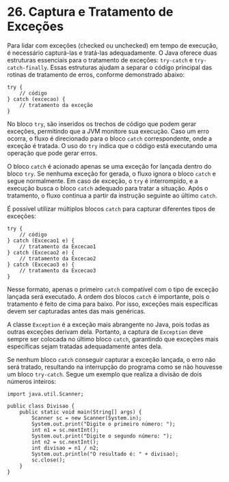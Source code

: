 # 26. Captura e Tratamento de Exceções

Para lidar com exceções (checked ou unchecked) em tempo de execução, é necessário capturá-las e tratá-las adequadamente. O Java oferece duas estruturas essenciais para o tratamento de exceções: `try-catch` e `try-catch-finally`. Essas estruturas ajudam a separar o código principal das rotinas de tratamento de erros, conforme demonstrado abaixo:

```
try {
    // código
} catch (excecao) {
    // tratamento da exceção
}
```

No bloco `try`, são inseridos os trechos de código que podem gerar exceções, permitindo que a JVM monitore sua execução. Caso um erro ocorra, o fluxo é direcionado para o bloco `catch` correspondente, onde a exceção é tratada. O uso do `try` indica que o código está executando uma operação que pode gerar erros.

O bloco `catch` é acionado apenas se uma exceção for lançada dentro do bloco `try`. Se nenhuma exceção for gerada, o fluxo ignora o bloco `catch` e segue normalmente. Em caso de exceção, o `try` é interrompido, e a execução busca o bloco `catch` adequado para tratar a situação. Após o tratamento, o fluxo continua a partir da instrução seguinte ao último `catch`.

É possível utilizar múltiplos blocos `catch` para capturar diferentes tipos de exceções:

```
try {
    // código
} catch (Excecao1 e) {
    // tratamento da Excecao1
} catch (Excecao2 e) {
    // tratamento da Excecao2
} catch (Excecao3 e) {
    // tratamento da Excecao3
}
```

Nesse formato, apenas o primeiro `catch` compatível com o tipo de exceção lançada será executado. A ordem dos blocos `catch` é importante, pois o tratamento é feito de cima para baixo. Por isso, exceções mais específicas devem ser capturadas antes das mais genéricas.

A classe `Exception` é a exceção mais abrangente no Java, pois todas as outras exceções derivam dela. Portanto, a captura de `Exception` deve sempre ser colocada no último bloco `catch`, garantindo que exceções mais específicas sejam tratadas adequadamente antes dela.

Se nenhum bloco `catch` conseguir capturar a exceção lançada, o erro não será tratado, resultando na interrupção do programa como se não houvesse um bloco `try-catch`. Segue um exemplo que realiza a divisão de dois números inteiros:

```
import java.util.Scanner;

public class Divisao {
    public static void main(String[] args) {
        Scanner sc = new Scanner(System.in);
        System.out.print("Digite o primeiro número: ");
        int n1 = sc.nextInt();
        System.out.print("Digite o segundo número: ");
        int n2 = sc.nextInt();
        int divisao = n1 / n2;
        System.out.println("O resultado é: " + divisao);
        sc.close();
    }
}
```